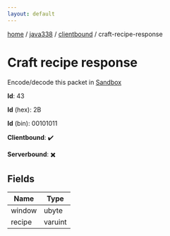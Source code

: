 ```yaml
---
layout: default
---
```


[home](/)  /  [java338](/protocol/java338)  /  [clientbound](/protocol/java338/clientbound)  /  craft-recipe-response

# Craft recipe response

Encode/decode this packet in [Sandbox](../../../sandbox/java338#Clientbound.CraftRecipeResponse)

**Id**: 43

**Id** (hex): 2B

**Id** (bin): 00101011

**Clientbound**: ✔️

**Serverbound**: ✖️

## Fields

Name | Type
---|---
window | ubyte
recipe | varuint
